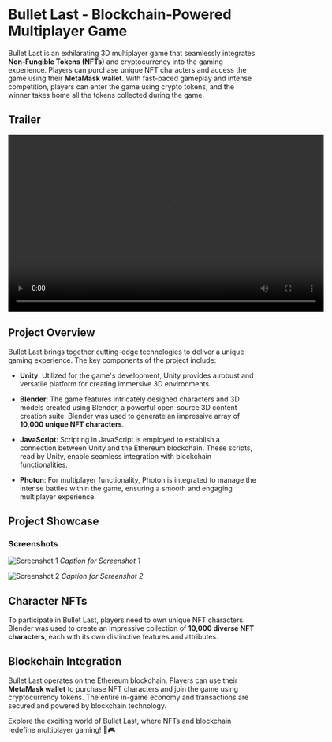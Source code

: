 # Bullet Last - Blockchain-Powered Multiplayer Game

Bullet Last is an exhilarating 3D multiplayer game that seamlessly integrates **Non-Fungible Tokens (NFTs)** and cryptocurrency into the gaming experience. Players can purchase unique NFT characters and access the game using their **MetaMask wallet**. With fast-paced gameplay and intense competition, players can enter the game using crypto tokens, and the winner takes home all the tokens collected during the game.

## Trailer

<video width="640" height="360" controls>
  <source src="/media/BULLETLAST_final.mp4" type="video/mp4">
  Your browser does not support the video tag.
</video>

## Project Overview

Bullet Last brings together cutting-edge technologies to deliver a unique gaming experience. The key components of the project include:

- **Unity**: Utilized for the game's development, Unity provides a robust and versatile platform for creating immersive 3D environments.

- **Blender**: The game features intricately designed characters and 3D models created using Blender, a powerful open-source 3D content creation suite. Blender was used to generate an impressive array of **10,000 unique NFT characters**.

- **JavaScript**: Scripting in JavaScript is employed to establish a connection between Unity and the Ethereum blockchain. These scripts, read by Unity, enable seamless integration with blockchain functionalities.

- **Photon**: For multiplayer functionality, Photon is integrated to manage the intense battles within the game, ensuring a smooth and engaging multiplayer experience.

## Project Showcase

### Screenshots

![Screenshot 1](/path/to/screenshot1.png)
*Caption for Screenshot 1*

![Screenshot 2](/path/to/screenshot2.png)
*Caption for Screenshot 2*

## Character NFTs

To participate in Bullet Last, players need to own unique NFT characters. Blender was used to create an impressive collection of **10,000 diverse NFT characters**, each with its own distinctive features and attributes.

## Blockchain Integration

Bullet Last operates on the Ethereum blockchain. Players can use their **MetaMask wallet** to purchase NFT characters and join the game using cryptocurrency tokens. The entire in-game economy and transactions are secured and powered by blockchain technology.

Explore the exciting world of Bullet Last, where NFTs and blockchain redefine multiplayer gaming! 🚀🎮
